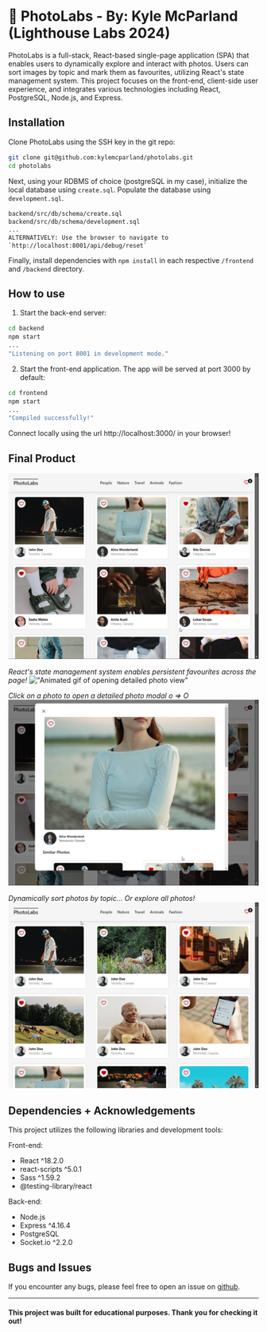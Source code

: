 # 📸 PhotoLabs - By: Kyle McParland (Lighthouse Labs 2024)

PhotoLabs is a full-stack, React-based single-page application (SPA) that enables users to dynamically explore and interact with photos. Users can sort images by topic and mark them as favourites, utilizing React's state management system. This project focuses on the front-end, client-side user experience, and integrates various technologies including React, PostgreSQL, Node.js, and Express.

## Installation

Clone PhotoLabs using the SSH key in the git repo:
```bash
git clone git@github.com:kylemcparland/photolabs.git
cd photolabs
```
Next, using your RDBMS of choice (postgreSQL in my case), initialize the local database using `create.sql`. Populate the database using `development.sql`.
```
backend/src/db/schema/create.sql
backend/src/db/schema/development.sql
...
ALTERNATIVELY: Use the browser to navigate to `http://localhost:8001/api/debug/reset`
```

Finally, install dependencies with `npm install` in each respective `/frontend` and `/backend` directory.

## How to use

1. Start the back-end server:
```sh
cd backend
npm start
...
"Listening on port 8001 in development mode."
```
2. Start the front-end application. The app will be served at port 3000 by default:

```sh
cd frontend
npm start
...
"Compiled successfully!"
```
Connect locally using the url http://localhost:3000/ in your browser!

## Final Product

!["Screenshot of PhotoLabs homepage"](https://raw.githubusercontent.com/kylemcparland/photolabs/refs/heads/main/screenshots/PHOTOLABSmain.png "Screenshot of PhotoLabs homepage")

_React's state management system enables persistent favourites across the page!_
!["Animated gif of opening detailed photo view"](https://github.com/kylemcparland/photolabs/blob/main/screenshots/PHOTOLABS-modal.gif?raw=true "Animated gif of opening detailed photo view")

_Click on a photo to open a detailed photo modal o => O_
!["Screenshot of detailed photo view"](https://raw.githubusercontent.com/kylemcparland/photolabs/refs/heads/main/screenshots/PHOTOLABS-modal.png "Screenshot of detailed photo view")

_Dynamically sort photos by topic... Or explore all photos!_
!["Animated gif of sorting photos by topic"](https://raw.githubusercontent.com/kylemcparland/photolabs/refs/heads/main/screenshots/PHOTOLABS-topics.gif "Animated gif of sorting photos by topic")

## Dependencies + Acknowledgements
This project utilizes the following libraries and development tools:

Front-end:
- React ^18.2.0
- react-scripts ^5.0.1
- Sass ^1.59.2
- @testing-library/react

Back-end:
- Node.js
- Express ^4.16.4
- PostgreSQL
- Socket.io ^2.2.0

## Bugs and Issues
If you encounter any bugs, please feel free to open an issue on [github](https://github.com/kylemcparland/photolabs/issues).

---

#### This project was built for educational purposes. Thank you for checking it out!